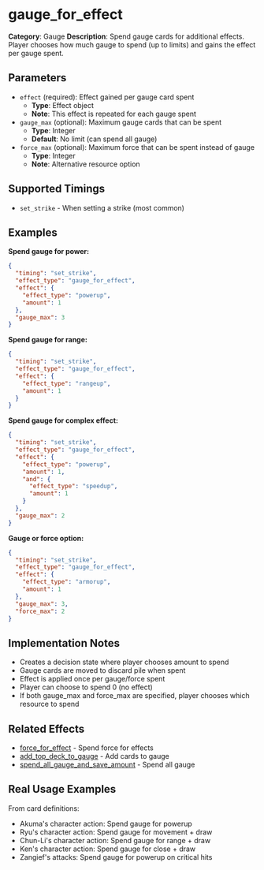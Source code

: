 # gauge_for_effect

**Category**: Gauge
**Description**: Spend gauge cards for additional effects. Player chooses how much gauge to spend (up to limits) and gains the effect per gauge spent.

## Parameters

- `effect` (required): Effect gained per gauge card spent
  - **Type**: Effect object
  - **Note**: This effect is repeated for each gauge spent
- `gauge_max` (optional): Maximum gauge cards that can be spent
  - **Type**: Integer
  - **Default**: No limit (can spend all gauge)
- `force_max` (optional): Maximum force that can be spent instead of gauge
  - **Type**: Integer
  - **Note**: Alternative resource option

## Supported Timings

- `set_strike` - When setting a strike (most common)

## Examples

**Spend gauge for power:**
```json
{
  "timing": "set_strike",
  "effect_type": "gauge_for_effect",
  "effect": {
    "effect_type": "powerup",
    "amount": 1
  },
  "gauge_max": 3
}
```

**Spend gauge for range:**
```json
{
  "timing": "set_strike",
  "effect_type": "gauge_for_effect",
  "effect": {
    "effect_type": "rangeup",
    "amount": 1
  }
}
```

**Spend gauge for complex effect:**
```json
{
  "timing": "set_strike",
  "effect_type": "gauge_for_effect",
  "effect": {
    "effect_type": "powerup",
    "amount": 1,
    "and": {
      "effect_type": "speedup",
      "amount": 1
    }
  },
  "gauge_max": 2
}
```

**Gauge or force option:**
```json
{
  "timing": "set_strike",
  "effect_type": "gauge_for_effect",
  "effect": {
    "effect_type": "armorup",
    "amount": 1
  },
  "gauge_max": 3,
  "force_max": 2
}
```

## Implementation Notes

- Creates a decision state where player chooses amount to spend
- Gauge cards are moved to discard pile when spent
- Effect is applied once per gauge/force spent
- Player can choose to spend 0 (no effect)
- If both gauge_max and force_max are specified, player chooses which resource to spend

## Related Effects

- [force_for_effect](force_for_effect.md) - Spend force for effects
- [add_top_deck_to_gauge](add_top_deck_to_gauge.md) - Add cards to gauge
- [spend_all_gauge_and_save_amount](spend_all_gauge_and_save_amount.md) - Spend all gauge

## Real Usage Examples

From card definitions:
- Akuma's character action: Spend gauge for powerup
- Ryu's character action: Spend gauge for movement + draw
- Chun-Li's character action: Spend gauge for range + draw
- Ken's character action: Spend gauge for close + draw
- Zangief's attacks: Spend gauge for powerup on critical hits